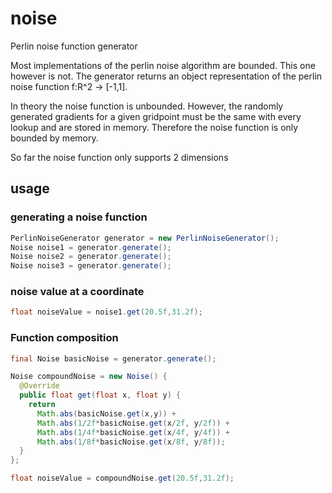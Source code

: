 # noise
Perlin noise function generator

Most implementations of the perlin noise algorithm are bounded. This one however is not. The generator returns an object representation of the 
perlin noise function f:R^2 -> [-1,1]. 

In theory the noise function is unbounded. However, the randomly generated gradients for a given gridpoint must be the same with every lookup and are stored in memory. Therefore the noise function is only bounded by memory.

So far the noise function only supports 2 dimensions

## usage

### generating a noise function
```java
PerlinNoiseGenerator generator = new PerlinNoiseGenerator(); 
Noise noise1 = generator.generate();
Noise noise2 = generator.generate();
Noise noise3 = generator.generate();
```
### noise value at a coordinate
```java
float noiseValue = noise1.get(20.5f,31.2f);
```

### Function composition
```java
final Noise basicNoise = generator.generate();

Noise compoundNoise = new Noise() {
  @Override
  public float get(float x, float y) {
    return
      Math.abs(basicNoise.get(x,y)) +
      Math.abs(1/2f*basicNoise.get(x/2f, y/2f)) +
      Math.abs(1/4f*basicNoise.get(x/4f, y/4f)) +
      Math.abs(1/8f*basicNoise.get(x/8f, y/8f));
  }
};

float noiseValue = compoundNoise.get(20.5f,31.2f);
```
